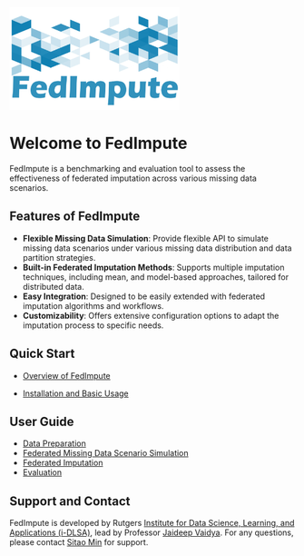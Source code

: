 <img src="icon.jpg" width="300" height="180">

# Welcome to FedImpute

FedImpute is a benchmarking and evaluation tool to assess the effectiveness of federated imputation across various missing data scenarios.

## Features of FedImpute
* **Flexible Missing Data Simulation**: Provide flexible API to simulate missing data scenarios under various missing data distribution and data partition strategies.
* **Built-in Federated Imputation Methods**: Supports multiple imputation techniques, including mean, and model-based approaches, 
tailored for distributed data.
* **Easy Integration**: Designed to be easily extended with federated imputation algorithms and workflows.
* **Customizability**: Offers extensive configuration options to adapt the imputation process to specific needs.

## Quick Start

- [Overview of FedImpute](overview.md)

- [Installation and Basic Usage](get_started.md)

## User Guide

- [Data Preparation](user-guide/data_prep.md)
- [Federated Missing Data Scenario Simulation](user-guide/scenario_simulation.md)
- [Federated Imputation](user-guide/fed_imp.md)
- [Evaluation](user-guide/evaluation.md)

## Support and Contact

FedImpute is developed by Rutgers [Institute for Data Science, Learning, and Applications (i-DLSA)](https://sites.rutgers.edu/idsla/), lead by Professor [Jaideep Vaidya](https://www.business.rutgers.edu/faculty/jaideep-vaidya). For any questions, please contact [Sitao Min](mailto:sm2370@rutgers.edu) for support.